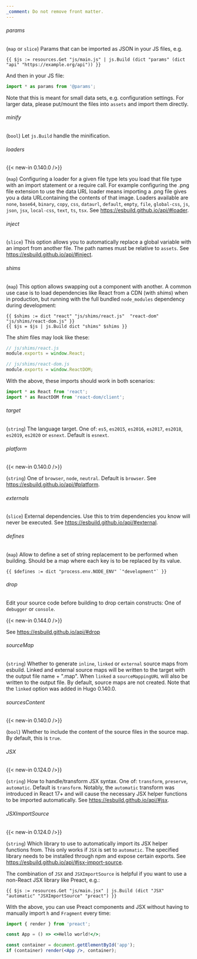 ```yaml
---
_comment: Do not remove front matter.
---
```


###### params

(`map` or `slice`) Params that can be imported as JSON in your JS files, e.g.

```go-html-template
{{ $js := resources.Get "js/main.js" | js.Build (dict "params" (dict "api" "https://example.org/api")) }}
```
And then in your JS file:

```js
import * as params from '@params';
```

Note that this is meant for small data sets, e.g. configuration settings. For larger data, please put/mount the files into `assets` and import them directly.

###### minify

(`bool`) Let `js.Build` handle the minification.

###### loaders

{{< new-in 0.140.0 />}}

(`map`) Configuring a loader for a given file type lets you load that file type with an import statement or a require call. For example configuring the .png file extension to use the data URL loader means importing a .png file gives you a data URLcontaining the contents of that image. Loaders available are `none`, `base64`, `binary`, `copy`,  `css`,  `dataurl`, `default`, `empty`, `file`, `global-css`, `js`, `json`, `jsx`, `local-css`,  `text`, `ts`, `tsx`. See https://esbuild.github.io/api/#loader.

###### inject

(`slice`) This option allows you to automatically replace a global variable with an import from another file. The path names must be relative to `assets`. See https://esbuild.github.io/api/#inject.

###### shims

(`map`) This option allows swapping out a component with another. A common use case is to load dependencies like React from a CDN  (with _shims_) when in production, but running with the full bundled `node_modules` dependency during development:

```go-html-template
{{ $shims := dict "react" "js/shims/react.js"  "react-dom" "js/shims/react-dom.js" }}
{{ $js = $js | js.Build dict "shims" $shims }}
```

The _shim_ files may look like these:

```js
// js/shims/react.js
module.exports = window.React;
```

```js
// js/shims/react-dom.js
module.exports = window.ReactDOM;
```

With the above, these imports should work in both scenarios:

```js
import * as React from 'react';
import * as ReactDOM from 'react-dom/client';
```

###### target

(`string`) The language target. One of: `es5`, `es2015`, `es2016`, `es2017`, `es2018`, `es2019`, `es2020` or `esnext`. Default is `esnext`.

###### platform

{{< new-in 0.140.0 />}}

(`string`) One of `browser`, `node`, `neutral`.  Default is `browser`. See https://esbuild.github.io/api/#platform.

###### externals

(`slice`) External dependencies. Use this to trim dependencies you know will never be executed. See https://esbuild.github.io/api/#external.

###### defines

(`map`) Allow to define a set of string replacement to be performed when building. Should be a map where each key is to be replaced by its value.

```go-html-template
{{ $defines := dict "process.env.NODE_ENV" `"development"` }}
```

###### drop

Edit your source code before building to drop certain constructs: One of `debugger` or `console`.

{{< new-in 0.144.0 />}}

See https://esbuild.github.io/api/#drop

###### sourceMap

(`string`) Whether to generate `inline`, `linked` or `external` source maps from esbuild. Linked and external source maps will be written to the target with the output file name + ".map". When `linked` a `sourceMappingURL` will also be written to the output file. By default, source maps are not created. Note that the `linked` option was added in Hugo 0.140.0.

###### sourcesContent

{{< new-in 0.140.0 />}}

(`bool`) Whether to include the content of the source files in the source map. By default, this is `true`.

###### JSX

{{< new-in 0.124.0 />}}

(`string`) How to handle/transform JSX syntax. One of: `transform`, `preserve`, `automatic`. Default is `transform`. Notably, the `automatic` transform was introduced in React 17+ and will cause the necessary JSX helper functions to be imported automatically. See https://esbuild.github.io/api/#jsx.

###### JSXImportSource

{{< new-in 0.124.0 />}}

(`string`) Which library to use to automatically import its JSX helper functions from. This only works if `JSX` is set to `automatic`. The specified library needs to be installed through npm and expose certain exports. See https://esbuild.github.io/api/#jsx-import-source.

The combination of `JSX` and `JSXImportSource` is helpful if you want to use a non-React JSX library like Preact, e.g.:

```go-html-template
{{ $js := resources.Get "js/main.jsx" | js.Build (dict "JSX" "automatic" "JSXImportSource" "preact") }}
```

With the above, you can use Preact components and JSX without having to manually import `h` and `Fragment` every time:

```jsx
import { render } from 'preact';

const App = () => <>Hello world!</>;

const container = document.getElementById('app');
if (container) render(<App />, container);
```
